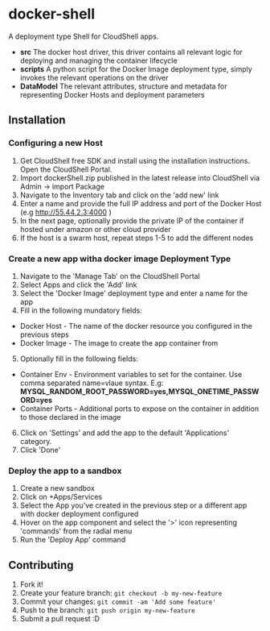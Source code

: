 # docker-shell

A deployment type Shell for CloudShell apps. 
* **src** The docker host driver, this driver contains all relevant logic for deploying and managing the container lifecycle
* **scripts** A python script for the Docker Image deployment type, simply invokes the relevant operations on the driver
* **DataModel** The relevant attributes, structure and metadata for representing Docker Hosts and deployment parameters

## Installation

### Configuring a new Host

1. Get CloudShell free SDK and install using the installation instructions. Open the CloudShell Portal.
2. Import dockerShell.zip published in the latest release into CloudShell via Admin -> import Package
3. Navigate to the Inventory tab and click on the 'add new' link
4. Enter a name and provide the full IP address and port of the Docker Host (e.g http://55.44.2.3:4000 )
5. In the next page, optionally provide the private IP of the container if hosted under amazon or other cloud provider
6. If the host is a swarm host, repeat steps 1-5 to add the different nodes

### Create a new app witha docker image Deployment Type
1. Navigate to the 'Manage Tab' on the CloudShell Portal
2. Select Apps and click the 'Add' link
3. Select the 'Docker Image' deployment type and enter a name for the app
4. Fill in the following mundatory fields: 
  * Docker Host - The name of the docker resource you configured in the previous steps
  * Docker Image - The image to create the app container from
5. Optionally fill in the following fields:
  * Container Env - Environment variables to set for the container. Use comma separated name=vlaue syntax. E.g: **MYSQL_RANDOM_ROOT_PASSWORD=yes,MYSQL_ONETIME_PASSWORD=yes**
  * Container Ports - Additional ports to expose on the container in addition to those declared in the image
6. Click on 'Settings' and add the app to the default 'Applications' category.
7. Click 'Done'

### Deploy the app to a sandbox
1. Create a new sandbox
2. Click on +Apps/Services
3. Select the App you've created in the previous step or a different app with docker deployment configured
4. Hover on the app component and select the '>' icon representing 'commands' from the radial menu
5. Run the 'Deploy App' command 

## Contributing

1. Fork it!
2. Create your feature branch: `git checkout -b my-new-feature`
3. Commit your changes: `git commit -am 'Add some feature'`
4. Push to the branch: `git push origin my-new-feature`
5. Submit a pull request :D


